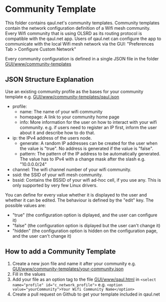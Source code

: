 Community Template
==================

This folder contains qaul.net's community templates. Community templates
contain the network configuration definition of a Wifi mesh community. 
Every Wifi community that is using OLSRD as its routing protocol is 
compatible with the qaul.net app.
Users of qaul.net can configure the app to communicate with the local 
Wifi mesh network via the GUI: 
"Preferences Tab > Configure Custom Network"

Every community configuration is defined in a single JSON file in the 
folder [GUI/www/community-templates](.)


JSON Structure Explanation
--------------------------

Use an existing community profile as the bases for your community template e.g.
[GUI/www/community-templates/qaul.json](qaul.json)


* profile:
  * name: The name of your wifi community
  * homepage: A link to your community home page
  * info: More information for the user on how to interact with your 
    wifi community. e.g. if users need to register an IP first, inform 
    the user about it and describe how to do that.
* ip: the IPv4 address of the users node. 
  * generate: A random IP addresses can be created for the user when the 
    value is "true". No address is generated if the value is "false".
  * pattern: The pattern of the IP address to be automatically generated. 
    The value has to IPv4 with a change mask after the slash e.g. 
    "10.0.0.0/24"
* channel: The wifi channel number of your wifi community.
* ssid: the SSID of your wifi mesh community.
* bssid: Contains the BSSID of your wifi ad-hoc cell, if you use any. 
  This is only supported by very few Linux drivers.


You can define for every value whether it is displayed to the user and 
whether it can be edited. The behaviour is defined by the "edit" key. 
The possible values are:

* "true"  (the configuration option is diplayed, and the user can configure it)
* "false" (the configuration option is diplayed but the user can't change it)
* "hidden" (the configuration option is hidden on the configuration page, and the user can't change it)


How to add a Community Template
-------------------------------

1. Create a new json file and name it after your community e.g. 
   [GUI/www/community-templates/your-community.json](custom.json)
2. Fill in the values
3. Add your file as an option tag to the file 
   [GUI/www/qaul.html](../qaul.html) in 
   `<select name="profile" id="c_network_profile">` e.g. 
   `<option value="yourCommunity">Your Wifi Community Name</option>`
4. Create a pull request on Github to get your template included in 
   qaul.net

